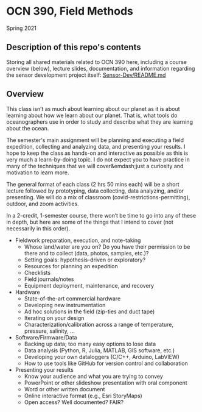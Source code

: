 # OCN 390, Field Methods
Spring 2021

## Description of this repo's contents
Storing all shared materials related to OCN 390 here, including a course overview (below), lecture slides, documentation, and information regarding the sensor development project itself: [Sensor-Dev/README.md](./Sensor-Dev/README.md)

## Overview
This class isn’t as much about learning about our planet as it is about learning about how we learn about our planet. That is, what tools do oceanographers use in order to study and describe what they are learning about the ocean. 

The semester's main assignment will be planning and executing a field expedition, collecting and analyzing data, and presenting your results. I hope to keep the class as hands-on and interactive as possible as this is very much a learn-by-doing topic. I do not expect you to have practice in many of the techniques that we will cover&emdash;just a curiosity and motivation to learn more.

The general format of each class (2 hrs 50 mins each) will be a short lecture followed by prototyping, data collecting, data analyzing, and/or presenting. We will do a mix of classroom (covid-restrictions-permitting), outdoor, and zoom activities.

In a 2-credit, 1-semester course, there won’t be time to go into any of these in depth, but here are some of the things that I intend to cover (not necessarily in this order).
- Fieldwork preparation, execution, and note-taking
    - Whose land/water are you on? Do you have their permission to be there and to collect (data, photos, samples, etc.)?
    - Setting goals: hypothesis-driven or exploratory?
    - Resources for planning an expedition
    - Checklists
    - Field journals/notes
    - Equipment deployment, maintenance, and recovery
- Hardware
    - State-of-the-art commercial hardware
    - Developing new instrumentation
    - Ad hoc solutions in the field (zip-ties and duct tape)
    - Iterating on your design
    - Characterization/calibration across a range of temperature, pressure, salinity, ...
- Software/Firmware/Data
    - Backing up data; too many easy options to lose data
    - Data analysis (Python, R, Julia, MATLAB, GIS software, etc.)
    - Developing your own dataloggers (C/C++, Arduino, LabVIEW)
    - How to use tools like GitHub for version control and collaboration
- Presenting your results
    - Know your audience and what you are trying to convey
    - PowerPoint or other slideshow presentation with oral component
    - Word or other written document
    - Online interactive format (e.g., Esri StoryMaps)
    - Open access? Well documented? FAIR?
